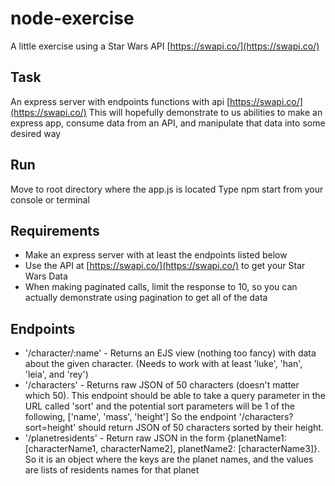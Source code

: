 # node-exercise
A little exercise using a Star Wars API [https://swapi.co/](https://swapi.co/)

## Task
An express server with endpoints functions with api [https://swapi.co/](https://swapi.co/)
This will hopefully demonstrate to us abilities to make an express app, consume data from an API, and manipulate that data into some desired way

## Run
Move to root directory where the app.js is located
Type npm start from your console or terminal 

## Requirements
* Make an express server with at least the endpoints listed below
* Use the API at [https://swapi.co/](https://swapi.co/) to get your Star Wars Data 
* When making paginated calls, limit the response to 10, so you can actually demonstrate using pagination to get all of the data


## Endpoints
* '/character/:name' - Returns an EJS view (nothing too fancy) with data about the given character. (Needs to work with at least 'luke', 'han', 'leia', and 'rey')
* '/characters' - Returns raw JSON of 50 characters (doesn't matter which 50). This endpoint should be able to take a query parameter in the URL called 'sort' 
    and the potential sort parameters will be 1 of the following, ['name', 'mass', 'height']  So the endpoint '/characters?sort=height' should return JSON of 50 characters sorted by their height. 
* '/planetresidents' - Return raw JSON in the form {planetName1: [characterName1, characterName2], planetName2: [characterName3]}. 
    So it is an object where the keys are the planet names, and the values are lists of residents names for that planet
